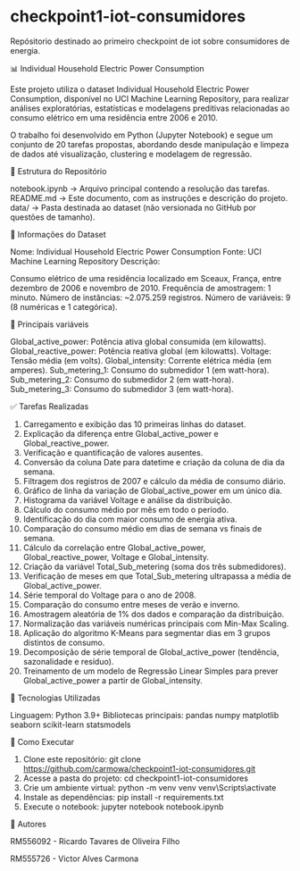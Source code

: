 # checkpoint1-iot-consumidores
Repósitorio destinado ao primeiro checkpoint de iot sobre consumidores de energia.

📊 Individual Household Electric Power Consumption

Este projeto utiliza o dataset Individual Household Electric Power Consumption, disponível no UCI Machine Learning Repository, para realizar análises exploratórias, estatísticas e modelagens preditivas relacionadas ao consumo elétrico em uma residência entre 2006 e 2010.

O trabalho foi desenvolvido em Python (Jupyter Notebook) e segue um conjunto de 20 tarefas propostas, abordando desde manipulação e limpeza de dados até visualização, clustering e modelagem de regressão.


📂 Estrutura do Repositório

notebook.ipynb → Arquivo principal contendo a resolução das tarefas.
README.md → Este documento, com as instruções e descrição do projeto.
data/ → Pasta destinada ao dataset (não versionada no GitHub por questões de tamanho).


📑 Informações do Dataset

Nome: Individual Household Electric Power Consumption
Fonte: UCI Machine Learning Repository
Descrição:

Consumo elétrico de uma residência localizado em Sceaux, França, entre dezembro de 2006 e novembro de 2010.
Frequência de amostragem: 1 minuto.
Número de instâncias: ~2.075.259 registros.
Número de variáveis: 9 (8 numéricas e 1 categórica).


🔑 Principais variáveis

Global_active_power: Potência ativa global consumida (em kilowatts).
Global_reactive_power: Potência reativa global (em kilowatts).
Voltage: Tensão média (em volts).
Global_intensity: Corrente elétrica média (em amperes).
Sub_metering_1: Consumo do submedidor 1 (em watt-hora).
Sub_metering_2: Consumo do submedidor 2 (em watt-hora).
Sub_metering_3: Consumo do submedidor 3 (em watt-hora).


✅ Tarefas Realizadas

1) Carregamento e exibição das 10 primeiras linhas do dataset.
2) Explicação da diferença entre Global_active_power e Global_reactive_power.
3) Verificação e quantificação de valores ausentes.
4) Conversão da coluna Date para datetime e criação da coluna de dia da semana.
5) Filtragem dos registros de 2007 e cálculo da média de consumo diário.
6) Gráfico de linha da variação de Global_active_power em um único dia.
7) Histograma da variável Voltage e análise da distribuição.
8) Cálculo do consumo médio por mês em todo o período.
9) Identificação do dia com maior consumo de energia ativa.
10) Comparação do consumo médio em dias de semana vs finais de semana.
11) Cálculo da correlação entre Global_active_power, Global_reactive_power, Voltage e Global_intensity.
12) Criação da variável Total_Sub_metering (soma dos três submedidores).
13) Verificação de meses em que Total_Sub_metering ultrapassa a média de Global_active_power.
14) Série temporal do Voltage para o ano de 2008.
15) Comparação do consumo entre meses de verão e inverno.
16) Amostragem aleatória de 1% dos dados e comparação da distribuição.
17) Normalização das variáveis numéricas principais com Min-Max Scaling.
18) Aplicação do algoritmo K-Means para segmentar dias em 3 grupos distintos de consumo.
19) Decomposição de série temporal de Global_active_power (tendência, sazonalidade e resíduo).
20) Treinamento de um modelo de Regressão Linear Simples para prever Global_active_power a partir de Global_intensity.


🚀 Tecnologias Utilizadas

Linguagem: Python 3.9+
Bibliotecas principais:
pandas
numpy
matplotlib
seaborn
scikit-learn
statsmodels


📌 Como Executar

1) Clone este repositório: git clone https://github.com/carmowa/checkpoint1-iot-consumidores.git
2) Acesse a pasta do projeto: cd checkpoint1-iot-consumidores
3) Crie um ambiente virtual:
python -m venv venv
venv\Scripts\activate   
4) Instale as dependências: pip install -r requirements.txt
5) Execute o notebook: jupyter notebook notebook.ipynb


👥 Autores

RM556092 - Ricardo Tavares de Oliveira Filho

RM555726 - Victor Alves Carmona
